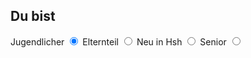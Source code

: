 ## Du bist

<label class="container">Jugendlicher
  <input type="radio" name="radio" onclick="updateList()" value="Jugendlicher" checked="checked">
  <span class="checkmark"></span>
</label>
<label class="container">Elternteil
  <input type="radio" name="radio" onclick="updateList()" value="Eltern">
  <span class="checkmark"></span>
</label>
<label class="container">Neu in Hsh
  <input type="radio" name="radio" onclick="updateList()" value="Neu_in_Hsh">
  <span class="checkmark"></span>
</label>
<label class="container">Senior
  <input type="radio" name="radio" onclick="updateList()" value="Senior">
  <span class="checkmark"></span>
</label>

<div id="list_">
</div>
